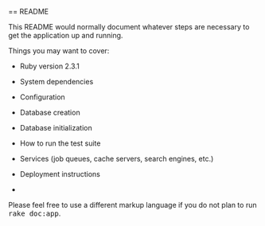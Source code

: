 == README

This README would normally document whatever steps are necessary to get the
application up and running.

Things you may want to cover:

* Ruby version
2.3.1
* System dependencies

* Configuration

* Database creation

* Database initialization

* How to run the test suite

* Services (job queues, cache servers, search engines, etc.)

* Deployment instructions

* 


Please feel free to use a different markup language if you do not plan to run
<tt>rake doc:app</tt>.

